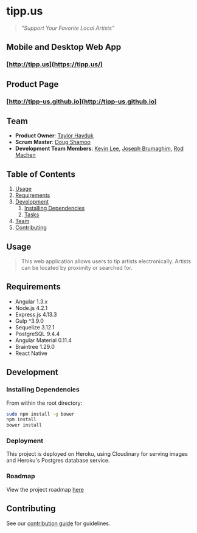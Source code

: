 # tipp.us
> *"Support Your Favorite Local Artists"*

## Mobile and Desktop Web App
### [http://tipp.us](https://tipp.us/)

## Product Page
### [http://tipp-us.github.io](http://tipp-us.github.io)

## Team

  - __Product Owner__: [Taylor Hayduk](https://github.com/taylorhayduk)
  - __Scrum Master__: [Doug  Shamoo](https://github.com/dougshamoo)
  - __Development Team Members__: [Kevin Lee](https://github.com/LeKeve), [Joseph Brumaghim](https://github.com/Joby890), [Rod Machen](https://github.com/rodmachen)

## Table of Contents

1. [Usage](#Usage)
1. [Requirements](#requirements)
1. [Development](#development)
    1. [Installing Dependencies](#installing-dependencies)
    1. [Tasks](#tasks)
1. [Team](#team)
1. [Contributing](#contributing)

## Usage

> This web application allows users to tip artists electronically. Artists can be located by proximity or searched for.

## Requirements

- Angular 1.3.x
- Node.js 4.2.1
- Express.js 4.13.3
- Gulp ^3.9.0
- Sequelize 3.12.1
- PostgreSQL 9.4.4
- Angular Material 0.11.4
- Braintree 1.29.0
- React Native

## Development

### Installing Dependencies

From within the root directory:

```sh
sudo npm install -g bower
npm install
bower install
```

### Deployment

This project is deployed on Heroku, using Cloudinary for serving images and Heroku's Postgres database service.


### Roadmap

View the project roadmap [here](https://github.com/starvingartists/starvingartists/issues)


## Contributing

See our [contribution guide](CONTRIBUTING.md) for guidelines.
